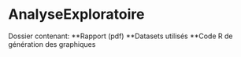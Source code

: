 # AnalyseExploratoire

Dossier contenant:
**Rapport (pdf)
**Datasets utilisés
**Code R de génération des graphiques

